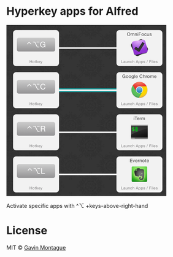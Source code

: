 # Hyperkey apps for Alfred

![Screenshot of "Hyperkey apps for Alfred"](screenshot.png)

Activate specific apps with ^⌥ +keys-above-right-hand

# License

MIT © [Gavin Montague](http://leftbrained.co.uk)
